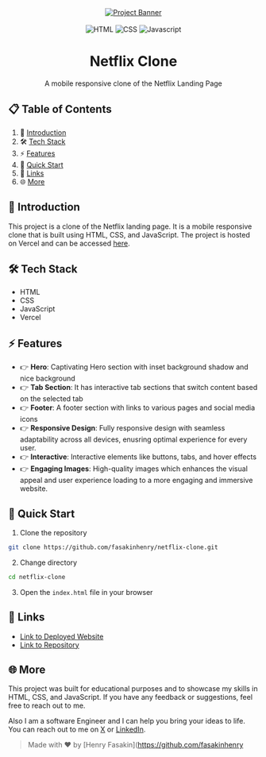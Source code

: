 <div align="center">
    <a href="https://netflixandchill.vercel.app" target="_blank">
      <img src="https://github.com/user-attachments/assets/1ceed4a9-3098-49a3-955e-56b1bc7e9569" alt="Project Banner">
    </a>
  <br />
  <br />

  <div>
    <img src="https://img.shields.io/badge/html5-%23E34F26.svg?style=for-the-badge&logo=html5&logoColor=white" alt="HTML" />
    <img src="https://img.shields.io/badge/CSS-239120?&style=for-the-badge&logo=css3&logoColor=white" alt="CSS" />
    <img src="https://img.shields.io/badge/JavaScript-000000?style=for-the-badge&logo=JavaScript&logoColor=white" alt="Javascript" />
  </div>

  <h1 align="center">Netflix Clone</h1>

  <div align="center">
    A mobile responsive clone of the Netflix Landing Page
  </div>
</div>

## 📋 <a name="table">Table of Contents</a>

1. 📢 [Introduction](#introduction)
2. 🛠️ [Tech Stack](#tech-stack)
3. ⚡ [Features](#features)
4. 🚀 [Quick Start](#quick-start)
5. 🔗 [Links](#links)
6. 🌐 [More](#more)

## 📢 <a name="introduction">Introduction</a>

This project is a clone of the Netflix landing page. It is a mobile responsive clone that is built using HTML, CSS, and JavaScript. The project is hosted on Vercel and can be accessed [here](https://netflixandchill.vercel.app).

## 🛠️ <a name="tech-stack">Tech Stack</a>

- HTML
- CSS
- JavaScript
- Vercel

## ⚡ <a name="features">Features</a>

- 👉 **Hero**: Captivating Hero section with inset background shadow and nice background
- 👉 **Tab Section**: It has interactive tab sections that switch content based on the selected tab
- 👉 **Footer**: A footer section with links to various pages and social media icons
- 👉 **Responsive Design**: Fully responsive design with seamless adaptability across all devices, enusring optimal experience for every user.
- 👉 **Interactive**: Interactive elements like buttons, tabs, and hover effects
- 👉 **Engaging Images**: High-quality images which enhances the visual appeal and user experience loading to a more engaging and immersive website.

## 🚀 <a name="quick-start">Quick Start</a>

1. Clone the repository

```bash
git clone https://github.com/fasakinhenry/netflix-clone.git
```

2. Change directory

```bash
cd netflix-clone
```

3. Open the `index.html` file in your browser

## 🔗 <a name="links">Links</a>

- [Link to Deployed Website](https://netflixandchill.vercel.app)
- [Link to Repository](https://github.com/fasakinhenry/netflix-clone)

## 🌐 <a name="more">More</a>

This project was built for educational purposes and to showcase my skills in HTML, CSS, and JavaScript. If you have any feedback or suggestions, feel free to reach out to me.

Also I am a software Engineer and I can help you bring your ideas to life. You can reach out to me on [X](https://x.com/henqsoft) or [LinkedIn](https://www.linkedin.com/in/fasakin-henry/).

> Made with ❤️ by [Henry Fasakin](https://github.com/fasakinhenry
